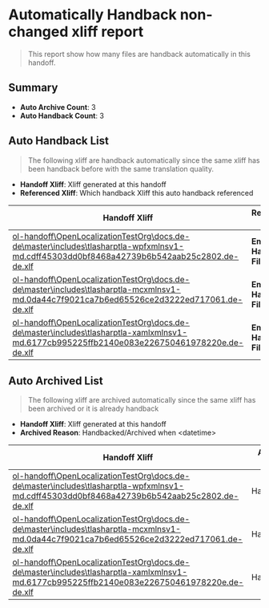 # Automatically Handback non-changed xliff report
> This report show how many files are handback automatically in this handoff.

## Summary
* **Auto Archive Count**: 3
* **Auto Handback Count**: 3

## Auto Handback List
> The following xliff are handback automatically since the same xliff has been handback before with the same translation quality.

* **Handoff Xliff**: Xliff generated at this handoff
* **Referenced Xliff**: Which handback Xliff this auto handback referenced

| Handoff Xliff | Referenced Xliff | 
| --- | --- | 
| [ol-handoff\OpenLocalizationTestOrg\docs.de-de\master\includes\tlasharptla-wpfxmlnsv1-md.cdff45303dd0bf8468a42739b6b542aab25c2802.de-de.xlf](https://github.com/OpenLocalizationTestOrg/docs.handoff/blob/606c3cfcd89b25cd3c7edd8bf803f1f2c6ab5017/ol-handoff/OpenLocalizationTestOrg/docs.de-de/master/includes/tlasharptla-wpfxmlnsv1-md.cdff45303dd0bf8468a42739b6b542aab25c2802.de-de.xlf) | **Empty Handoff File** | 
| [ol-handoff\OpenLocalizationTestOrg\docs.de-de\master\includes\tlasharptla-mcxmlnsv1-md.0da44c7f9021ca7b6ed65526ce2d3222ed717061.de-de.xlf](https://github.com/OpenLocalizationTestOrg/docs.handoff/blob/606c3cfcd89b25cd3c7edd8bf803f1f2c6ab5017/ol-handoff/OpenLocalizationTestOrg/docs.de-de/master/includes/tlasharptla-mcxmlnsv1-md.0da44c7f9021ca7b6ed65526ce2d3222ed717061.de-de.xlf) | **Empty Handoff File** | 
| [ol-handoff\OpenLocalizationTestOrg\docs.de-de\master\includes\tlasharptla-xamlxmlnsv1-md.6177cb995225ffb2140e083e226750461978220e.de-de.xlf](https://github.com/OpenLocalizationTestOrg/docs.handoff/blob/606c3cfcd89b25cd3c7edd8bf803f1f2c6ab5017/ol-handoff/OpenLocalizationTestOrg/docs.de-de/master/includes/tlasharptla-xamlxmlnsv1-md.6177cb995225ffb2140e083e226750461978220e.de-de.xlf) | **Empty Handoff File** | 

## Auto Archived List
> The following xliff are archived automatically since the same xliff has been archived or it is already handback

* **Handoff Xliff**: Xliff generated at this handoff
* **Archived Reason**: Handbacked/Archived when &lt;datetime&gt;

| Handoff Xliff | Archived Reason | 
| --- | --- | 
| [ol-handoff\OpenLocalizationTestOrg\docs.de-de\master\includes\tlasharptla-wpfxmlnsv1-md.cdff45303dd0bf8468a42739b6b542aab25c2802.de-de.xlf](https://github.com/OpenLocalizationTestOrg/docs.handoff/blob/606c3cfcd89b25cd3c7edd8bf803f1f2c6ab5017/ol-handoff/OpenLocalizationTestOrg/docs.de-de/master/includes/tlasharptla-wpfxmlnsv1-md.cdff45303dd0bf8468a42739b6b542aab25c2802.de-de.xlf) | Handbacked | 
| [ol-handoff\OpenLocalizationTestOrg\docs.de-de\master\includes\tlasharptla-mcxmlnsv1-md.0da44c7f9021ca7b6ed65526ce2d3222ed717061.de-de.xlf](https://github.com/OpenLocalizationTestOrg/docs.handoff/blob/606c3cfcd89b25cd3c7edd8bf803f1f2c6ab5017/ol-handoff/OpenLocalizationTestOrg/docs.de-de/master/includes/tlasharptla-mcxmlnsv1-md.0da44c7f9021ca7b6ed65526ce2d3222ed717061.de-de.xlf) | Handbacked | 
| [ol-handoff\OpenLocalizationTestOrg\docs.de-de\master\includes\tlasharptla-xamlxmlnsv1-md.6177cb995225ffb2140e083e226750461978220e.de-de.xlf](https://github.com/OpenLocalizationTestOrg/docs.handoff/blob/606c3cfcd89b25cd3c7edd8bf803f1f2c6ab5017/ol-handoff/OpenLocalizationTestOrg/docs.de-de/master/includes/tlasharptla-xamlxmlnsv1-md.6177cb995225ffb2140e083e226750461978220e.de-de.xlf) | Handbacked | 

